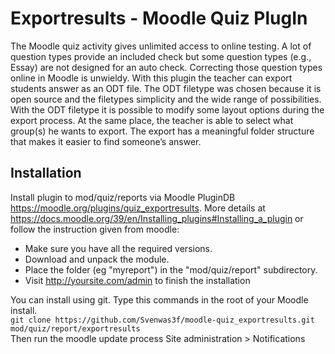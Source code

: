 # Exportresults - Moodle Quiz PlugIn
The Moodle quiz activity gives unlimited access to online testing. A lot of question types provide an included check but some question types (e.g., Essay) are not designed for an auto check. Correcting those question types online in Moodle is unwieldy. With this plugin the teacher can export students answer as an ODT file. The ODT filetype was chosen because it is open source and the filetypes simplicity and the wide range of possibilities. With the ODT filetype it is possible to modify some layout options during the export process. At the same place, the teacher is able to select what group(s) he wants to export. The export has a meaningful folder structure that makes it easier to find someone’s answer.

## Installation
Install plugin to mod/quiz/reports via Moodle PluginDB https://moodle.org/plugins/quiz_exportresults. More details at https://docs.moodle.org/39/en/Installing_plugins#Installing_a_plugin or follow the instruction given from moodle:  

 - Make sure you have all the required versions.
 - Download and unpack the module.
 - Place the folder (eg "myreport") in the "mod/quiz/report" subdirectory.
 - Visit http://yoursite.com/admin to finish the installation  

You can install using git. Type this commands in the root of your Moodle install.  
``git clone https://github.com/Svenwas3f/moodle-quiz_exportresults.git mod/quiz/report/exportresults``  
Then run the moodle update process Site administration > Notifications
